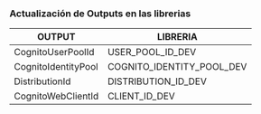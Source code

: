 ### Actualización de Outputs en las librerias

| OUTPUT  | LIBRERIA |
| ------------- | ------------- |
| CognitoUserPoolId  | USER_POOL_ID_DEV  |
| CognitoIdentityPool  | COGNITO_IDENTITY_POOL_DEV  |
| DistributionId  | DISTRIBUTION_ID_DEV  |
| CognitoWebClientId  | CLIENT_ID_DEV  |
